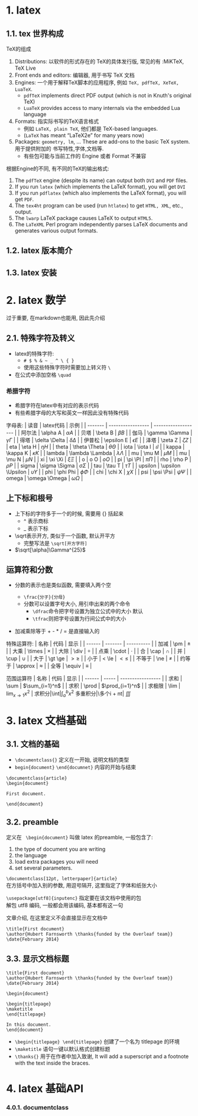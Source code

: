 # 1. latex 

## 1.1. tex 世界构成

TeX的组成
1. Distributions: 以软件的形式存在的 TeX的具体发行版, 常见的有 :MiKTeX, TeX Live
2. Front ends and editors: 编辑器, 用于书写 TeX 文档
3. Engines: 一个用于解释TeX脚本的应用程序, 例如 `TeX, pdfTeX, XeTeX, LuaTeX`.
   * `pdfTeX` implements direct PDF output (which is not in Knuth's original TeX)
   * `LuaTeX` provides access to many internals via the embedded Lua language
4. Formats: 指实际书写的TeX语言格式
   * 例如 `LaTeX, plain TeX`, 他们都是 TeX-based languages. 
   * (`LaTeX` has meant “LaTeX2e” for many years now)
5. Packages: `geometry, lm`, … These are add-ons to the basic TeX system. 用于提供附加的 书写特性,字体,文档等.
   * 有些包可能与当前工作的 Engine 或者 Format 不兼容


根据Engine的不同, 有不同的TeX的输出格式:
1. The `pdfTeX` engine (despite its name) can output both `DVI` and `PDF` files. 
2. If you run `latex` (which implements the LaTeX format), you will get `DVI`
3. If you run `pdflatex` (which also implements the LaTeX format), you will get `PDF`. 
4. The `tex4ht` program can be used (run `htlatex`) to get `HTML, XML`, etc., output.
5. The `lwarp` LaTeX package causes LaTeX to output `HTML5`. 
6. The `LaTeXML` Perl program independently parses LaTeX documents and generates various output formats. 


## 1.2. latex 版本简介

## 1.3. latex 安装



# 2. latex 数学

过于重要, 在markdown也能用, 因此先介绍

## 2.1. 特殊字符及转义

* latex的特殊字符:
  * `# $ % & ~ _ ^ \ { }`
  * 使用这些特殊字符时需要加上转义符 `\`
* 在公式中添加空格 `\quad`

### 希腊字符

* 希腊字符在latex中有对应的表示代码
* 有些希腊字母的大写和英文一样因此没有特殊代码

字母表:
| 读音    | latex代码         | 示例                |
| ------- | ----------------- | ------------------- |
| 阿尔法  | \alpha A          | $\alpha A$          |
| 贝塔    | \beta B           | $\beta B$           |
| 伽马    | \gamma \Gamma     | $\gamma \Gamma$     |
| 得塔    | \delta \Delta     | $\delta \Delta$     |
| 伊普松  | \epsilon E        | $\epsilon E$        |
| 泽塔    | \zeta Z           | $\zeta Z$           |
| eta     | \eta H            | $\eta H$            |
| theta   | \theta \Theta     | $\theta \Theta$     |
| iota    | \iota I           | $\iota I$           |
| kappa   | \kappa K          | $\kappa K$          |
| lambda  | \lambda \Lambda   | $\lambda \Lambda$   |
| mu      | \mu M             | $\mu M$             |
| mu      | \mu N             | $\mu N$             |
| xi      | \xi \Xi           | $\xi \Xi$           |
| o       | o O               | $o O$               |
| pi      | \pi \PI           | $\pi \Pi$           |
| rho     | \rho P            | $\rho P$            |
| sigma   | \sigma \Sigma     | $\sigma \Sigma$     |
| tau     | \tau T            | $\tau T$            |
| upsilon | \upsilon \Upsilon | $\upsilon \Upsilon$ |
| phi     | \phi Phi          | $\phi \Phi$         |
| chi     | \chi X            | $\chi X$            |
| psi     | \psi \Psi         | $\psi \Psi$         |
| omega   | \omega \Omega     | $\omega \Omega$     |

## 上下标和根号
* 上下标的字符多于一个的时候, 需要用 {} 括起来
  * ^ 表示商标
  * _ 表示下标
* \sqrt表示开方, 类似于一个函数, 默认开平方
  * 完整写法是 `\sqrt[开方字符]`
* $\sqrt[\alpha]\Gamma^{25}$

## 运算符和分数

* 分数的表示也是类似函数, 需要填入两个空
  * `\frac{分子}{分母}`
  * 分数可以设置字号大小, 用引申出来的两个命令
    * `\dfrac`命令把字号设置为独立公式中的大小 默认
    * `\tfrac`则把字号设置为行间公式中的大小

* 加减乘除等于 + - * / = 是直接输入的

特殊运算符:
| 名称   | 代码    | 显示       |
| ------ | ------- | ---------- |
| 加减   | \pm     | $\pm$      |
| 大乘   | \times  | $\times$   |
| 大除   | \div    | $\div$     |
| 点乘   | \cdot   | $\cdot$    |
| 合     | \cap    | $\cap$     |
| 并     | \cup    | $\cup$     |
| 大于   | \gt \ge | $\gt \geq$ |
| 小于   | < \le   | $< \le$    |
| 不等于 | \ne     | $\ne$      |
| 约等于 | \approx | $\approx$  |
| 全等   | \equiv  | $\equiv$   |


范围运算符
| 名称   | 代码  | 显示              |
| ------ | ----- | ----------------- |
| 求和   | \sum  | $\sum_{i=1}^n$    |
| 求积   | \prod | $\prod_{i=1}^n$   |
| 求极限 | \lim  | $\lim_{x\to1}x^2$ |
求积分|\int|$\int_{a}^{b}x^2$ 
多重积分|\多个i + nt| $\iiint$


# 3. latex 文档基础



## 3.1. 文档的基础

* `\documentclass{}`  定义在一开始, 说明文档的类型
* `begin{document}` `\end{documnet}`  内容的开始与结束

```
\documentclass{article}
\begin{document}

First document. 

\end{document}
```

## 3.2. preamble

定义在 ` \begin{document}` 叫做 latex 的preamble, 一般包含了:  
1.  the type of document you are writing
2.  the language
3.  load extra packages you will need
4.  set several parameters. 

`\documentclass[12pt, letterpaper]{article}`  
在方括号中加入别的参数, 用逗号隔开, 这里指定了字体和纸张大小

`\usepackage[utf8]{inputenc}`
指定要在该文档中使用的包  
解包 utf8 编码, 一般都会用该编码, 基本都有这一句  


文章介绍,  在这里定义不会直接显示在文档中
```
\title{First document}
\author{Hubert Farnsworth \thanks{funded by the Overleaf team}}
\date{February 2014}
```
## 3.3. 显示文档标题

```
\title{First document}
\author{Hubert Farnsworth \thanks{funded by the Overleaf team}}
\date{February 2014}

\begin{document}

\begin{titlepage}
\maketitle
\end{titlepage}

In this document.
\end{document}
```

* `\begin{titlepage} \end{titlepage}`  创建了一个名为 titlepage 的环境    
*  `\maketitle` 语句一键以默认格式创建标题    
*  `\thanks{}` 用于在作者中加入致谢, It will add a superscript and a footnote with the text inside the braces. 
  

# 4. latex 基础API

### 4.0.1. documentclass